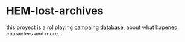 # HEM-lost-archives
this proyect is a rol playing campaing database, about what hapened, characters and more.

